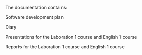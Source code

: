 The documentation contains:

Software development plan

Diary

Presentations for the Laboration 1 course and English 1 course

Reports for the Laboration 1 course and English 1 course
